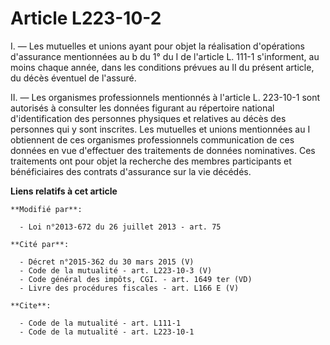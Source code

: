 # Article L223-10-2

I. ― Les mutuelles et unions ayant pour objet la réalisation d'opérations d'assurance mentionnées au b du 1° du I de
l'article L. 111-1 s'informent, au moins chaque année, dans les conditions prévues au II du présent article, du décès
éventuel de l'assuré. 

II. ― Les organismes professionnels mentionnés à l'article L. 223-10-1 sont autorisés à consulter les données figurant au
répertoire national d'identification des personnes physiques et relatives au décès des personnes qui y sont inscrites. Les
mutuelles et unions mentionnées au I obtiennent de ces organismes professionnels communication de ces données en vue
d'effectuer des traitements de données nominatives. Ces traitements ont pour objet la recherche des membres participants et
bénéficiaires des contrats d'assurance sur la vie décédés.

**Liens relatifs à cet article**

	**Modifié par**:

	  - Loi n°2013-672 du 26 juillet 2013 - art. 75

	**Cité par**:

	  - Décret n°2015-362 du 30 mars 2015 (V)
	  - Code de la mutualité - art. L223-10-3 (V)
	  - Code général des impôts, CGI. - art. 1649 ter (VD)
	  - Livre des procédures fiscales - art. L166 E (V)

	**Cite**:

	  - Code de la mutualité - art. L111-1
	  - Code de la mutualité - art. L223-10-1
